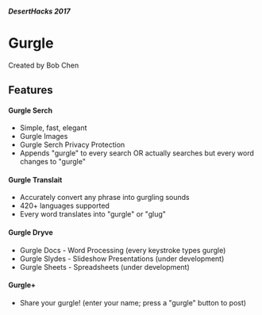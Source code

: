 ##### DesertHacks 2017
# Gurgle
Created by Bob Chen

## Features
#### Gurgle Serch
  * Simple, fast, elegant
  * Gurgle Images
  * Gurgle Serch Privacy Protection
  * Appends "gurgle" to every search OR actually searches but every word changes to "gurgle"

#### Gurgle Translait
  * Accurately convert any phrase into gurgling sounds
  * 420+ languages supported
  * Every word translates into "gurgle" or "glug"

#### Gurgle Dryve
  * Gurgle Docs - Word Processing (every keystroke types gurgle)
  * Gurgle Slydes - Slideshow Presentations (under development)
  * Gurgle Sheets - Spreadsheets (under development)

#### Gurgle+
  * Share your gurgle! (enter your name; press a "gurgle" button to post)

